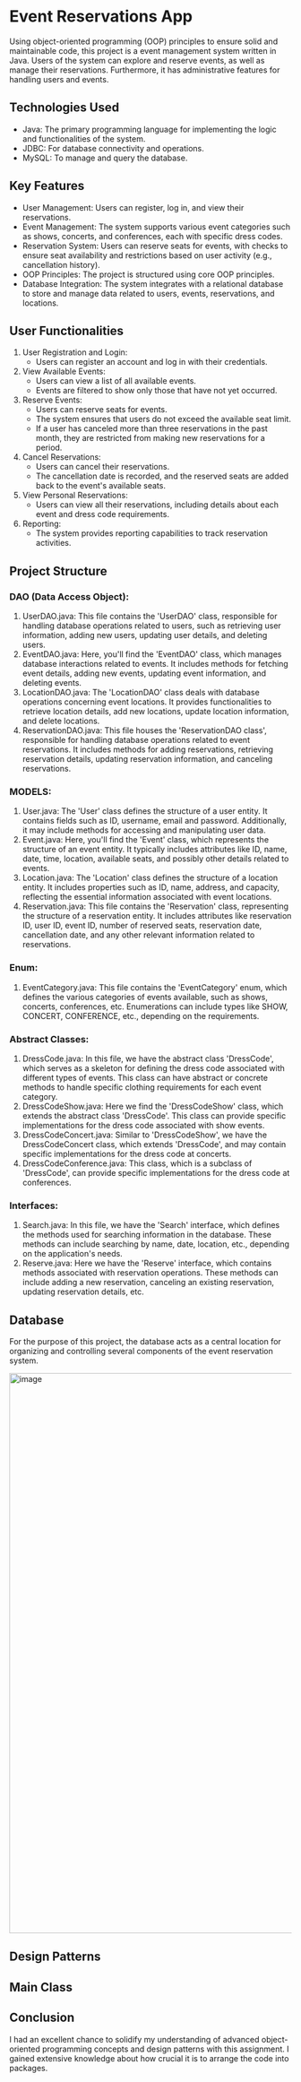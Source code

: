 # Event Reservations App

Using object-oriented programming (OOP) principles to ensure solid and maintainable code, this project is a event management system written in Java. Users of the system can explore and reserve events, as well as manage their reservations. Furthermore, it has administrative features for handling users and events.

## Technologies Used
  - Java: The primary programming language for implementing the logic and functionalities of the system.
  - JDBC: For database connectivity and operations.
  - MySQL: To manage and query the database.

## Key Features

  - User Management: Users can register, log in, and view their reservations.
  - Event Management: The system supports various event categories such as shows, concerts, and conferences, each with specific dress codes.
  - Reservation System: Users can reserve seats for events, with checks to ensure seat availability and restrictions based on user activity (e.g., cancellation history).
  - OOP Principles: The project is structured using core OOP principles.
  - Database Integration: The system integrates with a relational database to store and manage data related to users, events, reservations, and locations.

 ## User Functionalities

 1. User Registration and Login:
      - Users can register an account and log in with their credentials.
 2. View Available Events:
      - Users can view a list of all available events.
      - Events are filtered to show only those that have not yet occurred.
 3. Reserve Events:
      - Users can reserve seats for events.
      - The system ensures that users do not exceed the available seat limit.
      - If a user has canceled more than three reservations in the past month, they are restricted from making new reservations for a period.
 4. Cancel Reservations:
      - Users can cancel their reservations.
      - The cancellation date is recorded, and the reserved seats are added back to the event's available seats.
 5. View Personal Reservations:
      - Users can view all their reservations, including details about each event and dress code requirements.
 6. Reporting:
      - The system provides reporting capabilities to track reservation activities.

## Project Structure

### DAO (Data Access Object):

1. UserDAO.java: This file contains the 'UserDAO' class, responsible for handling database operations related to users, such as retrieving user information, adding new users, updating user details, and deleting users.
2. EventDAO.java: Here, you'll find the 'EventDAO' class, which manages database interactions related to events. It includes methods for fetching event details, adding new events, updating event information, and deleting events.
3. LocationDAO.java: The 'LocationDAO' class deals with database operations concerning event locations. It provides functionalities to retrieve location details, add new locations, update location information, and delete locations.
4. ReservationDAO.java: This file houses the 'ReservationDAO class', responsible for handling database operations related to event reservations. It includes methods for adding reservations, retrieving reservation details, updating reservation information, and canceling reservations.

### MODELS:

1. User.java: The 'User' class defines the structure of a user entity. It contains fields such as ID, username, email and password. Additionally, it may include methods for accessing and manipulating user data.
2. Event.java: Here, you'll find the 'Event' class, which represents the structure of an event entity. It typically includes attributes like ID, name, date, time, location, available seats, and possibly other details related to events.
3. Location.java: The 'Location' class defines the structure of a location entity. It includes properties such as ID, name, address, and capacity, reflecting the essential information associated with event locations.
4. Reservation.java: This file contains the 'Reservation' class, representing the structure of a reservation entity. It includes attributes like reservation ID, user ID, event ID, number of reserved seats, reservation date, cancellation date, and any other relevant information related to reservations.

### Enum:

1. EventCategory.java: This file contains the 'EventCategory' enum, which defines the various categories of events available, such as shows, concerts, conferences, etc. Enumerations can include types like SHOW, CONCERT, CONFERENCE, etc., depending on the requirements.

### Abstract Classes:

1. DressCode.java: In this file, we have the abstract class 'DressCode', which serves as a skeleton for defining the dress code associated with different types of events. This class can have abstract or concrete methods to handle specific clothing requirements for each event category.
2. DressCodeShow.java: Here we find the 'DressCodeShow' class, which extends the abstract class 'DressCode'. This class can provide specific implementations for the dress code associated with show events.
3. DressCodeConcert.java: Similar to 'DressCodeShow', we have the DressCodeConcert class, which extends 'DressCode', and may contain specific implementations for the dress code at concerts.
4. DressCodeConference.java: This class, which is a subclass of 'DressCode', can provide specific implementations for the dress code at conferences.

### Interfaces:

1. Search.java: In this file, we have the 'Search' interface, which defines the methods used for searching information in the database. These methods can include searching by name, date, location, etc., depending on the application's needs.
2. Reserve.java: Here we have the 'Reserve' interface, which contains methods associated with reservation operations. These methods can include adding a new reservation, canceling an existing reservation, updating reservation details, etc.

## Database

For the purpose of this project, the database acts as a central location for organizing and controlling several components of the event reservation system.

<img width="1000" alt="image" src="https://github.com/SaicuCarina/Event_Reservations_App_Java/assets/93483071/d73e9570-3c76-4b5a-854e-f62daf20ae79">

## Design Patterns

## Main Class

## Conclusion

I had an excellent chance to solidify my understanding of advanced object-oriented programming concepts and design patterns with this assignment. I gained extensive knowledge about how crucial it is to arrange the code into packages.

